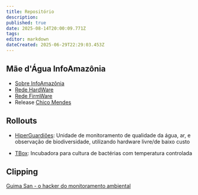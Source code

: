 ```yaml
---
title: Repositório
description: 
published: true
date: 2025-08-14T20:00:09.771Z
tags: 
editor: markdown
dateCreated: 2025-06-29T22:29:03.453Z
---
```



## Mãe d'Água InfoAmazônia
- [Sobre InfoAmazônia](https://infoamazonia.org/project/rede-infoamazonia/)
- [Rede HardWare](https://github.com/guimasan/maedagua-chicomendes/tree/main/rede-hardware-master)
- [Rede FirmWare](https://github.com/guimasan/maedagua-chicomendes/tree/main/rede-firmware-master)
- Release [Chico Mendes](/projetos/maedagua/repo/chicomendes)

## Rollouts
- [HiperGuardiões](/projetos/maedagua/repo/hiperguardioes): Unidade de monitoramento de qualidade da água, ar, e observação de biodiversidade, utilizando hardware livre/de baixo custo

- [TBox](/projetos/maedagua/repo/tbox): Incubadora para cultura de bactérias com temperatura controlada

## Clipping

[Guima San - o hacker do monitoramento ambiental](https://em-rede.com/2024/09/18/guima-san-o-hacker-do-monitoramento-ambiental/)
